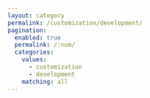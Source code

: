 ```yaml
---
layout: category
permalink: /customization/development/
pagination: 
  enabled: true
  permalink: /:num/
  categories:
    values:
      - customization
      - development
    matching: all
---
```


